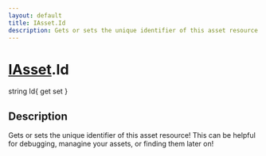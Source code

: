 ```yaml
---
layout: default
title: IAsset.Id
description: Gets or sets the unique identifier of this asset resource! This can be helpful for debugging, managine your assets, or finding them later on!
---
```

# [IAsset]({{site.url}}/Pages/Reference/IAsset.html).Id

<div class='signature' markdown='1'>
string Id{ get set }
</div>

## Description
Gets or sets the unique identifier of this asset resource!
This can be helpful for debugging, managine your assets, or finding
them later on!

